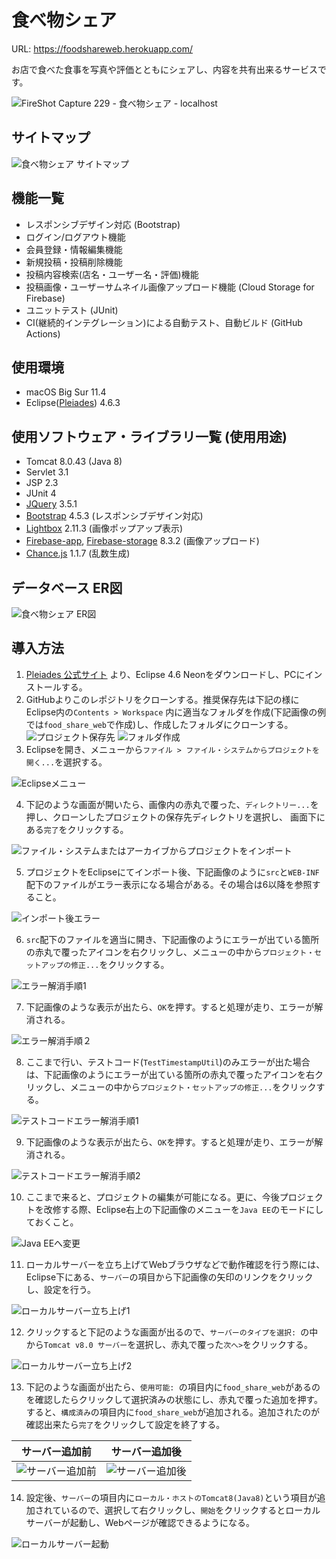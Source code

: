 # 食べ物シェア

URL: https://foodshareweb.herokuapp.com/

お店で食べた食事を写真や評価とともにシェアし、内容を共有出来るサービスです。

![FireShot Capture 229 - 食べ物シェア - localhost](https://user-images.githubusercontent.com/53920598/126440762-53af1fe1-1868-45ba-8f2d-6443c15605fd.png)

サイトマップ
---

![食べ物シェア サイトマップ](https://user-images.githubusercontent.com/53920598/126189449-a7ce94c2-805e-4d7a-ba9d-75062813bd01.png)

機能一覧
---
- レスポンシブデザイン対応 (Bootstrap)
- ログイン/ログアウト機能
- 会員登録・情報編集機能
- 新規投稿・投稿削除機能
- 投稿内容検索(店名・ユーザー名・評価)機能
- 投稿画像・ユーザーサムネイル画像アップロード機能 (Cloud Storage for Firebase)
- ユニットテスト (JUnit)
- CI(継続的インテグレーション)による自動テスト、自動ビルド (GitHub Actions)

使用環境
---
- macOS Big Sur 11.4
- Eclipse([Pleiades](https://mergedoc.osdn.jp/)) 4.6.3

使用ソフトウェア・ライブラリ一覧 (使用用途)
---
- Tomcat 8.0.43 (Java 8)
- Servlet 3.1
- JSP 2.3
- JUnit 4
- [JQuery](https://jquery.com/) 3.5.1
- [Bootstrap](https://getbootstrap.jp/) 4.5.3 (レスポンシブデザイン対応)
- [Lightbox](https://lokeshdhakar.com/projects/lightbox2/) 2.11.3 (画像ポップアップ表示)
- [Firebase-app](https://firebase.google.com/?hl=ja), [Firebase-storage](https://firebase.google.com/docs/storage?hl=ja) 8.3.2 (画像アップロード)
- [Chance.js](https://chancejs.com/) 1.1.7 (乱数生成)

データベース ER図
---
![食べ物シェア ER図](https://user-images.githubusercontent.com/53920598/126127774-31f783fd-cff0-4a0d-9af9-6389dad582fa.png)

導入方法
---

1. [Pleiades 公式サイト](https://mergedoc.osdn.jp/) より、Eclipse 4.6 Neonをダウンロードし、PCにインストールする。
2. GitHubよりこのレポジトリをクローンする。推奨保存先は下記の様にEclipse内の`Contents > Workspace` 内に適当なフォルダを作成(下記画像の例では`food_share_web`で作成)し、作成したフォルダにクローンする。
![プロジェクト保存先](https://user-images.githubusercontent.com/53920598/126457417-f74c456c-1604-431e-8b56-9e336336bbbe.png)
![フォルダ作成](https://user-images.githubusercontent.com/53920598/126458322-b54a8e2a-cf5d-466f-95b5-16c378224a5d.png)
3. Eclipseを開き、メニューから`ファイル > ファイル・システムからプロジェクトを開く...`を選択する。

![Eclipseメニュー](https://user-images.githubusercontent.com/53920598/126458584-d9e71fd7-cb6f-47a7-958d-6e8fa9fa520d.png)

4. 下記のような画面が開いたら、画像内の赤丸で覆った、`ディレクトリー...`を押し、クローンしたプロジェクトの保存先ディレクトリを選択し、
画面下にある`完了`をクリックする。

![ファイル・システムまたはアーカイブからプロジェクトをインポート](https://user-images.githubusercontent.com/53920598/126461121-b71ac121-fd86-47eb-9a44-399697209d76.png)

5. プロジェクトをEclipseにてインポート後、下記画像のように`src`と`WEB-INF`配下のファイルがエラー表示になる場合がある。その場合は6以降を参照すること。

![インポート後エラー](https://user-images.githubusercontent.com/53920598/126861622-0cfe3c37-5b44-4320-a66d-727b8a1e6fe8.png)

6. `src`配下のファイルを適当に開き、下記画像のようにエラーが出ている箇所の赤丸で覆ったアイコンを右クリックし、メニューの中から`プロジェクト・セットアップの修正...`をクリックする。

![エラー解消手順1](https://user-images.githubusercontent.com/53920598/126861943-7bc1e73b-aba9-457a-878a-1575f9fea33d.png)

7. 下記画像のような表示が出たら、`OK`を押す。すると処理が走り、エラーが解消される。

![エラー解消手順２](https://user-images.githubusercontent.com/53920598/126862048-459d8636-711d-4772-8b31-e2e30a4a7fe0.png)

8. ここまで行い、テストコード(`TestTimestampUtil`)のみエラーが出た場合は、下記画像のようにエラーが出ている箇所の赤丸で覆ったアイコンを右クリックし、メニューの中から`プロジェクト・セットアップの修正...`をクリックする。

![テストコードエラー解消手順1](https://user-images.githubusercontent.com/53920598/126862164-0315b6ca-bcf0-4508-8d85-d6badf021b69.png)

9. 下記画像のような表示が出たら、`OK`を押す。すると処理が走り、エラーが解消される。

![テストコードエラー解消手順2](https://user-images.githubusercontent.com/53920598/126862185-bde6b116-819b-4910-833d-9449bc899ba1.png)

10. ここまで来ると、プロジェクトの編集が可能になる。更に、今後プロジェクトを改修する際、Eclipse右上の下記画像のメニューを`Java EE`のモードにしておくこと。

![Java EEへ変更](https://user-images.githubusercontent.com/53920598/126862321-40a0db67-ffd6-42b0-8f4e-577984a8b79a.png)

11. ローカルサーバーを立ち上げてWebブラウザなどで動作確認を行う際には、Eclipse下にある、`サーバー`の項目から下記画像の矢印のリンクをクリックし、設定を行う。

![ローカルサーバー立ち上げ1](https://user-images.githubusercontent.com/53920598/126862390-e874c65b-6418-4993-ab7a-e1d174417e78.png)

12. クリックすると下記のような画面が出るので、`サーバーのタイプを選択: `の中から`Tomcat v8.0 サーバー`を選択し、赤丸で覆った`次へ>`をクリックする。

![ローカルサーバー立ち上げ2](https://user-images.githubusercontent.com/53920598/126862474-573de974-490c-47b8-90b8-f72c80091c07.png)

13. 下記のような画面が出たら、`使用可能: `の項目内に`food_share_web`があるのを確認したらクリックして選択済みの状態にし、赤丸で覆った追加を押す。すると、`構成済み`の項目内に`food_share_web`が追加される。追加されたのが確認出来たら`完了`をクリックして設定を終了する。

サーバー追加前            | サーバー追加後
:-------------------------:|:-------------------------:
![サーバー追加前](https://user-images.githubusercontent.com/53920598/126862701-7290267f-2b0b-41fd-9e37-d73b951dba80.png)|![サーバー追加後](https://user-images.githubusercontent.com/53920598/126862534-02522a9f-0baf-4545-a1f7-6f828a51e74d.png)

14. 設定後、`サーバー`の項目内に`ローカル・ホストのTomcat8(Java8)`という項目が追加されているので、選択して右クリックし、`開始`をクリックするとローカルサーバーが起動し、Webページが確認できるようになる。

![ローカルサーバー起動](https://user-images.githubusercontent.com/53920598/126862798-060cd59a-7c39-4237-9f31-c6cad91180e1.png)
